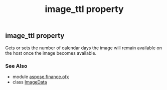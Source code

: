 ﻿---
title: image_ttl property
second_title: Aspose.Finance for Python via .NET API References
description: 
type: docs
weight: 80
url: /python-net/aspose.finance.ofx/imagedata/image_ttl/
is_root: false
---

## image_ttl property


Gets or sets the number of calendar days the image will remain available on the host once the image becomes available.

### See Also
* module [aspose.finance.ofx](../../)
* class [ImageData](/finance/python-net/aspose.finance.ofx/imagedata)
